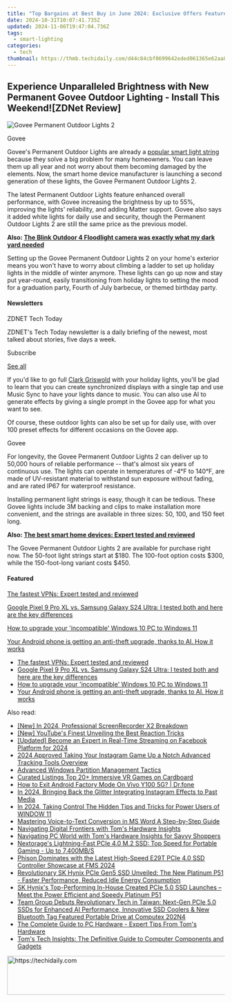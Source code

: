 ```yaml
---
title: "Top Bargains at Best Buy in June 2024: Exclusive Offers Featured on ZDNet"
date: 2024-10-31T10:07:41.735Z
updated: 2024-11-06T19:47:04.736Z
tags:
  - smart-lighting
categories:
  - tech
thumbnail: https://thmb.techidaily.com/d44c84cbf0699642eded061365e62aa884811112a5aa8ff88c8335f623b0d0e8.jpg
---
```


## Experience Unparalleled Brightness with New Permanent Govee Outdoor Lighting - Install This Weekend![ZDNet Review]

![Govee Permanent Outdoor Lights 2](https://www.zdnet.com/a/img/resize/fef09a07669b4416397ae9cb2a8a65ac965c2943/2024/08/23/cb422779-bdec-43bc-924c-085b9ad340b7/7.png?auto=webp&width=1280)

Govee

Govee's Permanent Outdoor Lights are already a [popular smart light string](https://buy.geni.us/Proxy.ashx?TSID=368250&GR%5FURL=https%3A%2F%2Fwww.amazon.com%2FGovee-Permanent-Waterproof-Lighting-Assistant%2Fdp%2FB0BCQ926C1%3Ftag%3Dzd-buy-button-20%26ascsubtag%3D%5F%5FCOM%5FCLICK%5FID%5F%5F%7Cd5833843-da02-4f99-ba77-6b360feb91b2%7Cdtp&dtb=1) because they solve a big problem for many homeowners. You can leave them up all year and not worry about them becoming damaged by the elements. Now, the smart home device manufacturer is launching a second generation of these lights, the Govee Permanent Outdoor Lights 2.

The latest Permanent Outdoor Lights feature enhanced overall performance, with Govee increasing the brightness by up to 55%, improving the lights' reliability, and adding Matter support. Govee also says it added white lights for daily use and security, though the Permanent Outdoor Lights 2 are still the same price as the previous model.

**Also: [The Blink Outdoor 4 Floodlight camera was exactly what my dark yard needed](https://www.zdnet.com/home-and-office/smart-home/the-blink-outdoor-4-floodlight-camera-was-exactly-what-my-dark-yard-needed/)**

Setting up the Govee Permanent Outdoor Lights 2 on your home's exterior means you won't have to worry about climbing a ladder to set up holiday lights in the middle of winter anymore. These lights can go up now and stay put year-round, easily transitioning from holiday lights to setting the mood for a graduation party, Fourth of July barbecue, or themed birthday party.

#### Newsletters

ZDNET Tech Today

ZDNET's Tech Today newsletter is a daily briefing of the newest, most talked about stories, five days a week.

 Subscribe

[See all](https://www.zdnet.com/newsletters/)

If you'd like to go full [Clark Griswold](https://vacation.fandom.com/wiki/Clark%5FGriswold) with your holiday lights, you'll be glad to learn that you can create synchronized displays with a single tap and use Music Sync to have your lights dance to music. You can also use AI to generate effects by giving a single prompt in the Govee app for what you want to see. 

Of course, these outdoor lights can also be set up for daily use, with over 100 preset effects for different occasions on the Govee app. 

Govee

For longevity, the Govee Permanent Outdoor Lights 2 can deliver up to 50,000 hours of reliable performance -- that's almost six years of continuous use. The lights can operate in temperatures of -4°F to 140°F, are made of UV-resistant material to withstand sun exposure without fading, and are rated IP67 for waterproof resistance.

Installing permanent light strings is easy, though it can be tedious. These Govee lights include 3M backing and clips to make installation more convenient, and the strings are available in three sizes: 50, 100, and 150 feet long.

**Also: [The best smart home devices: Expert tested and reviewed](https://www.zdnet.com/home-and-office/smart-home/best-smart-home-device/)**

The Govee Permanent Outdoor Lights 2 are available for purchase right now. The 50-foot light strings start at $180\. The 100-foot option costs $300, while the 150-foot-long variant costs $450.

#### Featured

[The fastest VPNs: Expert tested and reviewed](https://www.zdnet.com/article/fastest-vpn/ "The fastest VPNs: Expert tested and reviewed")

[Google Pixel 9 Pro XL vs. Samsung Galaxy S24 Ultra: I tested both and here are the key differences](https://www.zdnet.com/article/google-pixel-9-pro-xl-vs-samsung-galaxy-s24-ultra/ "Google Pixel 9 Pro XL vs. Samsung Galaxy S24 Ultra: I tested both and here are the key differences")

[How to upgrade your 'incompatible' Windows 10 PC to Windows 11](https://www.zdnet.com/article/how-to-upgrade-your-incompatible-windows-10-pc-to-windows-11/ "How to upgrade your 'incompatible' Windows 10 PC to Windows 11")

[Your Android phone is getting an anti-theft upgrade, thanks to AI. How it works](https://www.zdnet.com/article/your-android-phone-is-getting-an-anti-theft-upgrade-thanks-to-ai-how-it-works/ "Your Android phone is getting an anti-theft upgrade, thanks to AI. How it works")

* [The fastest VPNs: Expert tested and reviewed](https://www.zdnet.com/article/fastest-vpn/ "The fastest VPNs: Expert tested and reviewed")
* [Google Pixel 9 Pro XL vs. Samsung Galaxy S24 Ultra: I tested both and here are the key differences](https://www.zdnet.com/article/google-pixel-9-pro-xl-vs-samsung-galaxy-s24-ultra/ "Google Pixel 9 Pro XL vs. Samsung Galaxy S24 Ultra: I tested both and here are the key differences")
* [How to upgrade your 'incompatible' Windows 10 PC to Windows 11](https://www.zdnet.com/article/how-to-upgrade-your-incompatible-windows-10-pc-to-windows-11/ "How to upgrade your 'incompatible' Windows 10 PC to Windows 11")
* [Your Android phone is getting an anti-theft upgrade, thanks to AI. How it works](https://www.zdnet.com/article/your-android-phone-is-getting-an-anti-theft-upgrade-thanks-to-ai-how-it-works/ "Your Android phone is getting an anti-theft upgrade, thanks to AI. How it works")

<ins class="adsbygoogle"
     style="display:block"
     data-ad-format="autorelaxed"
     data-ad-client="ca-pub-7571918770474297"
     data-ad-slot="1223367746"></ins>

<ins class="adsbygoogle"
     style="display:block"
     data-ad-client="ca-pub-7571918770474297"
     data-ad-slot="8358498916"
     data-ad-format="auto"
     data-full-width-responsive="true"></ins>

<span class="atpl-alsoreadstyle">Also read:</span>
<div><ul>
<li><a href="https://screen-recording.techidaily.com/new-in-2024-professional-screenrecorder-x2-breakdown/"><u>[New] In 2024, Professional ScreenRecorder X2 Breakdown</u></a></li>
<li><a href="https://facebook-video-footage.techidaily.com/new-youtubes-finest-unveiling-the-best-reaction-tricks/"><u>[New] YouTube's Finest Unveiling the Best Reaction Tricks</u></a></li>
<li><a href="https://facebook-video-files.techidaily.com/updated-become-an-expert-in-real-time-streaming-on-facebook-platform-for-2024/"><u>[Updated] Become an Expert in Real-Time Streaming on Facebook Platform for 2024</u></a></li>
<li><a href="https://instagram-clips.techidaily.com/2024-approved-taking-your-instagram-game-up-a-notch-advanced-tracking-tools-overview/"><u>2024 Approved Taking Your Instagram Game Up a Notch Advanced Tracking Tools Overview</u></a></li>
<li><a href="https://win11.techidaily.com/advanced-windows-partition-management-tactics/"><u>Advanced Windows Partition Management Tactics</u></a></li>
<li><a href="https://extra-information.techidaily.com/curated-listings-top-20plus-immersive-vr-games-on-cardboard/"><u>Curated Listings Top 20+ Immersive VR Games on Cardboard</u></a></li>
<li><a href="https://change-location.techidaily.com/how-to-exit-android-factory-mode-on-vivo-y100-5g-drfone-by-drfone-fix-android-problems-fix-android-problems/"><u>How to Exit Android Factory Mode On Vivo Y100 5G? | Dr.fone</u></a></li>
<li><a href="https://instagram-video-recordings.techidaily.com/in-2024-bringing-back-the-glitter-integrating-instagram-effects-to-past-media/"><u>In 2024, Bringing Back the Glitter Integrating Instagram Effects to Past Media</u></a></li>
<li><a href="https://article-tips.techidaily.com/in-2024-taking-control-the-hidden-tips-and-tricks-for-power-users-of-window-11/"><u>In 2024, Taking Control The Hidden Tips and Tricks for Power Users of WINDOW 11</u></a></li>
<li><a href="https://extra-hints.techidaily.com/mastering-voice-to-text-conversion-in-ms-word-a-step-by-step-guide/"><u>Mastering Voice-to-Text Conversion in MS Word A Step-by-Step Guide</u></a></li>
<li><a href="https://hardware-reviews.techidaily.com/navigating-digital-frontiers-with-toms-hardware-insights-t17238642572173/"><u>Navigating Digital Frontiers with Tom's Hardware Insights</u></a></li>
<li><a href="https://hardware-reviews.techidaily.com/navigating-pc-world-with-toms-hardware-insights-for-savvy-shoppers/"><u>Navigating PC World with Tom's Hardware Insights for Savvy Shoppers</u></a></li>
<li><a href="https://hardware-reviews.techidaily.com/nextorages-lightning-fast-pcie-40-m2-ssd-top-speed-for-portable-gaming-up-to-7400mbs/"><u>Nextorage's Lightning-Fast PCIe 4.0 M.2 SSD: Top Speed for Portable Gaming - Up to 7,400MB/S</u></a></li>
<li><a href="https://hardware-reviews.techidaily.com/phison-dominates-with-the-latest-high-speed-e29t-pcie-40-ssd-controller-showcase-at-fms-2024/"><u>Phison Dominates with the Latest High-Speed E29T PCIe 4.0 SSD Controller Showcase at FMS 2024</u></a></li>
<li><a href="https://hardware-reviews.techidaily.com/revolutionary-sk-hynix-pcie-gen5-ssd-unveiled-the-new-platinum-p51-faster-performance-reduced-idle-energy-consumption/"><u>Revolutionary SK Hynix PCIe Gen5 SSD Unveiled: The New Platinum P51 - Faster Performance, Reduced Idle Energy Consumption</u></a></li>
<li><a href="https://hardware-reviews.techidaily.com/sk-hynixs-top-performing-in-house-created-pcie-50-ssd-launches-meet-the-power-efficient-and-speedy-platinum-p51/"><u>SK Hynix's Top-Performing In-House Created PCIe 5.0 SSD Launches – Meet the Power Efficient and Speedy Platinum P51</u></a></li>
<li><a href="https://hardware-reviews.techidaily.com/team-group-debuts-revolutionary-tech-in-taiwan-next-gen-pcie-50-ssds-for-enhanced-ai-performance-innovative-ssd-coolers-and-new-bluetooth-tag-featured-porta3/"><u>Team Group Debuts Revolutionary Tech in Taiwan: Next-Gen PCIe 5.0 SSDs for Enhanced AI Performance, Innovative SSD Coolers & New Bluetooth Tag Featured Portable Drive at Computex 202N4</u></a></li>
<li><a href="https://hardware-reviews.techidaily.com/the-complete-guide-to-pc-hardware-expert-tips-from-toms-hardware/"><u>The Complete Guide to PC Hardware - Expert Tips From Tom's Hardware</u></a></li>
<li><a href="https://hardware-reviews.techidaily.com/toms-tech-insights-the-definitive-guide-to-computer-components-and-gadgets/"><u>Tom's Tech Insights: The Definitive Guide to Computer Components and Gadgets</u></a></li>
</ul></div>

<!-- affiliate ads begin -->
<a href="https://bluettifr.pxf.io/c/5597632/2145082/17095" target="_top" id="2145082">
  <img src="//a.impactradius-go.com/display-ad/17095-2145082" border="0" alt="https://techidaily.com" width="728" height="90"/>
</a>
<img height="0" width="0" src="https://bluettifr.pxf.io/i/5597632/2145082/17095" style="position:absolute;visibility:hidden;" border="0" />
<!-- affiliate ads end -->

